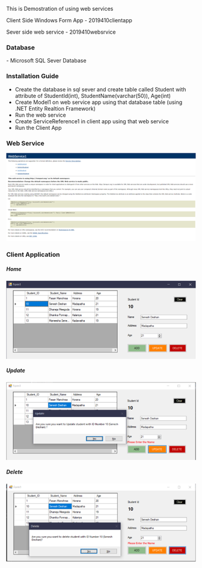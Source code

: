 This is Demostration of using web services

<p>Client Side Windows Form App - 2019410clientapp</p>
<p>Sever side web service - 2019410websrvice</p>

<h3>Database</h3>
- Microsoft SQL Sever Database

<h3>Installation Guide</h3>
<ul>
<li>Create the database in sql sever and create table called Student with attribute of StudentId(int), StudentName(varchar(50)), Age(int)</li>
<li>Create Model1 on web service app using that database table (using .NET Entity Realtion Framework)</li>
<li>Run the web service</li>
<li>Create ServiceReference1 in client app using that web service</li>
<li>Run the Client App</li>
</ul>

<h3>Web Service</h3>
<img src="/OUTPUT/WebService.PNG"/>


<h3>Client Application</h3>
<h5>Home</h5>
<img src="/OUTPUT/ClientApp.PNG"/>
<h5>Update</h5>
<img src="/OUTPUT/ClientAppUpdate.PNG"/>
<h5>Delete</h5>
<img src="/OUTPUT/ClientAppDelete.PNG"/>
